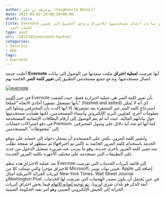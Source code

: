 ```yaml
---
author: يوغرطة بن علي (Youghourta Benali)
date: 2013-03-02 19:08:20+00:00
draft: false
title: Evernote تُعلن عن تعرض بيانات اتصال مستخدميها للاختراق وتدعو الجميع إلى تغيير
  كلمات السر
type: post
url: /2013/03/evernote-hacked/
categories:
- Security
- Web
tags:
- Evernote
---
```


أعلنت خدمة **Evernote** أنها تعرضت **لعملية اختراق** مكنت منفذيها من الوصول إلى بيانات اتصال مستخدميها، وتدعو جميع مستخدمي التطبيق إلى **تغيير كلمة السر** الخاصة بهم.




[![evernote](http://www.it-scoop.com/wp-content/uploads/2013/03/evernote.jpg)
](http://www.it-scoop.com/wp-content/uploads/2013/03/evernote.jpg)




في حين [أكدت](http://evernote.com/corp/news/password_reset.php) Evernote بأن تغيير كلمة السر هي عملية احترازية فقط، حيث كشفت بأنها تستعمل تشفيرا أحادي الاتجاه "مُملحا" (hashed and salted) أي أنه لا يُمكن استرجاع كلمة السر غير المشفرة بعد تشفيرها، إلا أنها أكدت بأن المخترقين وصلوا إلى معلومات أخرى كعناوين البريد الإلكتروني وأسماء المستخدمين، لكنها طمأنت مستخدميها حول بياناتهم المالية، حيث أنه لم يتم الوصول إلى أرقام البطاقات الإئتمانية المستخدمة في دفع اشتراكات حسابات Premium. كما أنها لم تجد أية دلائل على وصول المخترقين إلى "محفوظات" المستخدمين.




ولتغيير كلمة المرور، يكفي على المستخدم أن يسجل دخوله إلى حسابه على موقع الخدمة باستخدام كلمة المرور الخاصة به (التي تم اختراقها) ثم ستظهر له صفحة تطلب منه تغيير كلمة المرور بأخرى جديدة، وهو ما يترتب عنه ضرورة تسجيل الدخول من جديد على التطبيقات التي تستخدمه على مختلف الأجهزة بكلمة المرور الجديدة.




بعد عملية الاختراق هذه تنظم Evernote إلى قائمة كبريات الخدمات التي تعرضت للاختراق مؤخرا والتي شملت كلا من Microsoft، فيس بوك، تويتر، Apple إضافة إلى كبريات الجرائد الأمريكية أمثال New York Times، Wall Street Journal وWashington Post. في حين يُحتمل أن يكون مصدر الهجمات التي تعرضت لها الخدمات آنفة الذكر هو بلدان شرق أوروبا، [ تم توجيه أصابع الاتهام](http://news.cnet.com/8301-1009_3-57572212-83/online-note-service-evernote-latest-firm-to-get-hacked/) فيما يخص اختراق كبريات الجرائد إلى الجيش الإلكتروني الصيني وهو أمر نفته الحكومة الصينية.
